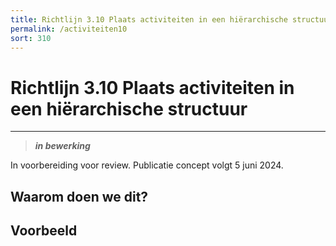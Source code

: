 ```yaml
---
title: Richtlijn 3.10 Plaats activiteiten in een hiërarchische structuur 
permalink: /activiteiten10
sort: 310
---
```


# Richtlijn 3.10 Plaats activiteiten in een hiërarchische structuur
----------------

> _**in bewerking**_

In voorbereiding voor review. Publicatie concept volgt 5 juni 2024. 

## Waarom doen we dit?


**Voorbeeld**
----------------
